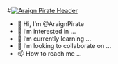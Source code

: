 #[![Araign Pirate Header](https://raw.githubusercontent.com/AraignPirate/AraignPirate/blob/main/icons/AraignPirateGithubHeader.png)](https://araignpirate.herokuapp.com)

- 👋 Hi, I’m @AraignPirate
- 👀 I’m interested in ...
- 🌱 I’m currently learning ...
- 💞️ I’m looking to collaborate on ...
- 📫 How to reach me ...

<!---
AraignPirate/AraignPirate is a ✨ special ✨ repository because its `README.md` (this file) appears on your GitHub profile.
You can click the Preview link to take a look at your changes.
--->

